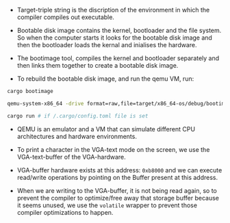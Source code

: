 - Target-triple string is the discription of the environment in which the compiler compiles out executable.

- Bootable disk image contains the kernel, bootloader and the file system. So when the computer starts it looks for the bootable disk image and then the bootloader loads the kernal and inialises the hardware.

- The bootimage tool, compiles the kernel and bootloader separately and then links them together to create a bootable disk image.

- To rebuild the bootable disk image, and run the qemu VM, run:

```bash
cargo bootimage

qemu-system-x86_64 -drive format=raw,file=target/x86_64-os/debug/bootimage-bare-metal-os.bin
```

```bash
cargo run # if /.cargo/config.toml file is set
```

- QEMU is an emulator and a VM that can simulate different CPU architectures and hardware environments.

- To print a character in the VGA-text mode on the screen, we use the VGA-text-buffer of the VGA-hardware.

- VGA-buffer hardware exists at this address: `0xb8000` and we can execute read/write operations by pointing on the Buffer present at this address.

- When we are writing to the VGA-buffer, it is not being read again, so to prevent the compiler to optimize/free away that storage buffer because it seems unused, we use the `volatile` wrapper to prevent those compiler optimizations to happen.
